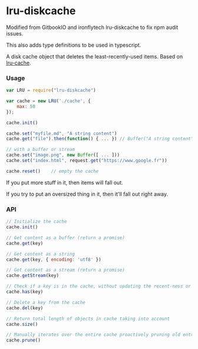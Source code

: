 # lru-diskcache

Modified from GitbookIO and ironflytech lru-diskcache to fix npm audit issues. 

This also adds type definitions to be used in typescript.

A disk cache object that deletes the least-recently-used items. Based on [lru-cache](https://github.com/isaacs/node-lru-cache).

### Usage

```js
var LRU = require("lru-diskcache")

var cache = new LRU('./cache', {
    max: 50
});

cache.init()

cache.set("myfile.md", "A string content")
cache.get("file").then(function() { ... }) // Buffer("A string content")

// with a buffer or stream
cache.set("image.png", new Buffer([ ... ]))
cache.set("index.html", request.get("https://www.google.fr"))

cache.reset()    // empty the cache
```

If you put more stuff in it, then items will fall out.

If you try to put an oversized thing in it, then it'll fall out right away.

### API

```js
// Initialize the cache
cache.init()

// Get content as a buffer (return a promise)
cache.get(key)

// Get content as a string
cache.get(key, { encoding: 'utf8' })

// Get content as a stream (return a promise)
cache.getStream(key)

// Check if a key is in the cache, without updating the recent-ness or deleting it for being stale.
cache.has(key)

// Delete a key from the cache
cache.del(key)

// Return total length of objects in cache taking into account
cache.size()

// Manually iterates over the entire cache proactively pruning old entries
cache.prune()
```
